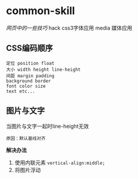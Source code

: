 # common-skill

*网页中的一些技巧*
hack css3字体应用  media 媒体应用 


## CSS编码顺序

	定位 position float 
	大小 width height line-height 
	间距 margin padding
	background border  
	font color size
	text etc...
	
## 图片与文字

当图片与文字一起时line-height无效

	原因：默认基线对齐

**解决办法** 

1. 使用内联元素 `vertical-align:middle;`
2. 将图片浮动
